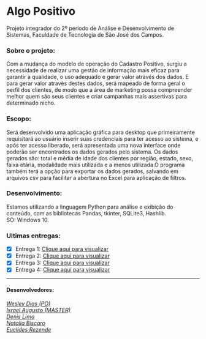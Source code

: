 # Algo Positivo
Projeto integrador do 2º período de Análise e Desenvolvimento de Sistemas, Faculdade de Tecnologia de São José dos Campos.

### Sobre o projeto:
Com a mudança do modelo de operação do Cadastro Positivo, surgiu a necessidade de realizar uma gestão de informação mais eficaz para garantir a qualidade, o uso adequado e gerar valor através dos dados. E para gerar valor através destes dados, será mapeado de forma geral o perfil dos clientes, de modo que a área de marketing possa compreender melhor quem são seus clientes e criar campanhas mais assertivas para determinado nicho. 

### Escopo:
Será desenvolvido uma aplicação gráfica para desktop que primeiramente requisitará ao usuário inserir suas credenciais para ter acesso ao sistema, e após ter acesso liberado, será apresentada uma nova interface onde poderão ser encontrados os dados gerados pelo sistema. Os dados gerados são: total e média de idade dos clientes por região, estado, sexo, faixa etária, modalidade mais utilizada e a menos utilizada.O programa também terá a opção para exportar os dados gerados, salvando em arquivos csv para facilitar a abertura no Excel para aplicação de filtros. 

### Desenvolvimento:
Estamos utilizando a linguagem Python para análise e exibição do conteúdo, com as bibliotecas Pandas, tkinter, SQLite3, Hashlib.  
SO: Windows 10.

### Ultimas entregas:
- [x] Entrega 1: [Clique aqui para visualizar]()   
- [x] Entrega 2: [Clique aqui para visualizar]()   
- [x] Entrega 3: [Clique aqui para visualizar](https://github.com/IsraelAugusto0110/PI_ADS_2Sem/tree/Entrega3)
- [x] Entrega 4: [Clique aqui para visualizar](https://github.com/IsraelAugusto0110/PI_ADS_2Sem/tree/Entrega4) 

---
#### Desenvolvedores:  
[*Wesley Dias (PO)*](https://github.com/WeDias)  
[*Israel Augusto (MASTER)*](https://github.com/IsraelAugusto0110)   
[*Denis Lima*](https://github.com/Denis-Lima)  
[*Natalia Biscaro*](https://github.com/NataliaBiscaro)   
[*Euclides Rezende*](https://github.com/euclidesjc)
